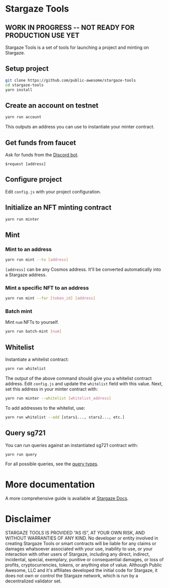 # Stargaze Tools

## WORK IN PROGRESS -- NOT READY FOR PRODUCTION USE YET

Stargaze Tools is a set of tools for launching a project and minting on Stargaze.

## Setup project

```sh
git clone https://github.com/public-awesome/stargaze-tools
cd stargaze-tools
yarn install
```

## Create an account on testnet

```sh
yarn run account
```

This outputs an address you can use to instantiate your minter contract.

## Get funds from faucet

Ask for funds from the [Discord bot](https://discord.gg/EUpDph5k).

```
$request [address]
```

## Configure project

Edit `config.js` with your project configuration.

## Initialize an NFT minting contract

```sh
yarn run minter
```

## Mint

### Mint to an address

```sh
yarn run mint --to [address]
```

`[address]` can be any Cosmos address. It'll be converted automatically into a Stargaze address.

### Mint a specific NFT to an address

```sh
yarn run mint --for [token_id] [address]
```

### Batch mint

Mint `num` NFTs to yourself.

```sh
yarn run batch-mint [num]
```

## Whitelist

Instantiate a whitelist contract:

```sh
yarn run whitelist
```

The output of the above command should give you a whitelist contract address. Edit `config.js` and update the `whitelist` field with this value. Next, set this address in your minter contract with:

```sh
yarn run minter --whitelist [whitelist_address]
```

To add addresses to the whitelist, use:

```sh
yarn run whitelist --add [stars1..., stars2..., etc.]
```

## Query sg721

You can run queries against an instantiated sg721 contract with:

```sh
yarn run query
```

For all possible queries, see the [query types](https://github.com/public-awesome/cw-nfts/blob/main/contracts/cw721-base/src/msg.rs#L76).

# More documentation

A more comprehensive guide is available at [Stargaze Docs](https://docs.stargaze.zone/guides/readme).

# Disclaimer

STARGAZE TOOLS IS PROVIDED “AS IS”, AT YOUR OWN RISK, AND WITHOUT WARRANTIES OF ANY KIND. No developer or entity involved in creating Stargaze Tools or smart contracts will be liable for any claims or damages whatsoever associated with your use, inability to use, or your interaction with other users of Stargaze, including any direct, indirect, incidental, special, exemplary, punitive or consequential damages, or loss of profits, cryptocurrencies, tokens, or anything else of value. Although Public Awesome, LLC and it's affiliates developed the initial code for Stargaze, it does not own or control the Stargaze network, which is run by a decentralized validator set.
